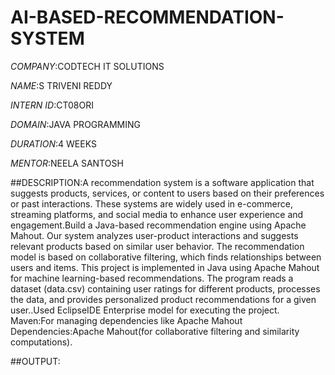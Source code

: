# AI-BASED-RECOMMENDATION-SYSTEM

*COMPANY*:CODTECH IT SOLUTIONS

*NAME*:S TRIVENI REDDY

*INTERN ID*:CT08ORI

*DOMAIN*:JAVA PROGRAMMING

*DURATION*:4 WEEKS

*MENTOR*:NEELA SANTOSH

##DESCRIPTION:A recommendation system is a software application that suggests products, services, or content to users based on their preferences or past interactions. These systems are widely used in e-commerce, streaming platforms, and social media to enhance user experience and engagement.Build a Java-based recommendation engine using Apache Mahout. Our system analyzes user-product interactions and suggests relevant products based on similar user behavior. The recommendation model is based on collaborative filtering, which finds relationships between users and items.
This project is implemented in Java using Apache Mahout for machine learning-based recommendations. The program reads a dataset (data.csv) containing user ratings for different products, processes the data, and provides personalized product recommendations for a given user..Used EclipseIDE Enterprise model for executing the project.
Maven:For managing dependencies like Apache Mahout
Dependencies:Apache Mahout(for collaborative filtering and similarity computations).

##OUTPUT:
